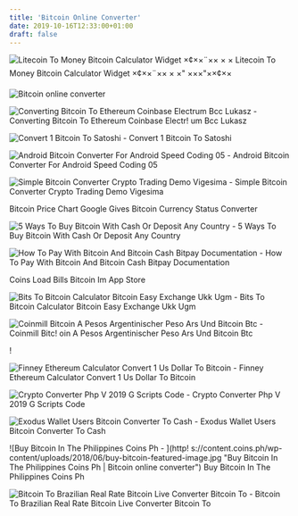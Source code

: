 ```yaml
---
title: 'Bitcoin Online Converter'
date: 2019-10-16T12:33:00+01:00
draft: false
---
```


![Litecoin To Money Bitcoin Calculator Widget ×¢××¨×× × ×](https://colorlib.com/wp/wp-content/uploads/sites/2/ultimate-crypto-widgets-1.jpg "Litecoin To Money Bitcoin Calculator Widget ×¢××¨×× × ×") Litecoin To Money Bitcoin Calculator Widget ×¢××¨×× × ×" ×××"××¢××

![Bitcoin online converter](https://lh3.googleusercontent.com/a84t79gEdsGO1x1bEFeQ0u0P9VUwQQrymBClmLHVXHldGYe9sC6JbtHja7Kgi84uel0=w412-h220-rw "Bitcoin online converter") 

![Converting Bitcoin To Ethereum Coinbase Electrum Bcc Lukasz - ](https://steemitimages.com/640x0/http://i.imgur.com/YvyhOV3.png "Converting Bitcoin To Ethereum Coinbase Electrum Bcc Lukasz | Bitcoin online converter") Converting Bitcoin To Ethereum Coinbase Electr! um Bcc Lukasz

![Convert 1 Bitcoin To Satoshi - ](https://coinscage.com/wp-content/uploads/2017/07/bitcoin-to-satoshi-converter-1.png "Convert 1 Bitcoin To Satoshi | Bitcoin online converter") Convert 1 Bitcoin To Satoshi

![Android Bitcoin Converter For Android Speed Coding 05 - ](https://i.ytimg.com/vi/F7CnOXmjP6U/maxresdefault.jpg "Android Bitcoin Converter For Android Speed Coding 05 | Bitcoin online converter") Android Bitcoin Converter For Android Speed Coding 05

![Simple Bitcoin Converter Crypto Trading Demo Vigesima - ](https://blokt.com/wp-content/uploads/2019/02/demo-trading.png "Simple Bitcoin Converter Crypto Trading Demo Vigesima | Bitcoin online converter") Simple Bitcoin Converter Crypto Trading Demo Vigesima

 Bitcoin Price Chart Google Gives Bitcoin Currency Status Converter

![5 Ways To Buy Bitcoin With Cash Or Deposit Any Country - ](https://www.buybitcoinworldwide.com/img/instantly/3.png "5 Ways To Buy Bitcoin With Cash Or Deposit Any Country | Bitcoin online converter") 5 Ways To Buy Bitcoin With Cash Or Deposit Any Country

![How To Pay With Bitcoin And Bitcoin Cash Bitpay Documentation - ](https://bitpay.com/images/payment-diagram.98799022.png "How To Pay With Bitcoin And Bitcoin Cash Bitpay Documentation | Bitcoin online converter") How To Pay With Bitcoin And Bitcoin Cash Bitpay Documentation

Coins Load Bills Bitcoin Im App Store

![Bits To Bitcoin Calculator Bitcoin Easy Exchange Ukk Ugm - ](https://mhthemes.com/wp-content/uploads/2017/03/Bitcoin_Calculator.jpg "Bits To Bitcoin Calculator Bitcoin Easy Exchange Ukk Ugm | Bitcoin online converter") Bits To Bitcoin Calculator Bitcoin Easy Exchange Ukk Ugm

![Coinmill Bitcoin A Pesos Argentinischer Peso Ars Und Bitcoin Btc - ](http://airwalker-ev.de/img/ad9d972ed925a41215bdeb2ad4476356.jpg "Coinmill Bitcoin A Pesos Argentinischer Peso Ars Und Bitcoin Btc | Bitcoin online converter") Coinmill Bitc! oin A Pesos Argentinischer Peso Ars Und Bitcoin Btc

!

![Finney Ethereum Calculator Convert 1 Us Dollar To Bitcoin - ](https://bitconseil.fr/wp-content/uploads/2017/01/fees-1000x693.jpg "Finney Ethereum Calculator Convert 1 Us Dollar To Bitcoin | Bitcoin online converter") Finney Ethereum Calculator Convert 1 Us Dollar To Bitcoin

![Crypto Converter Php V 2019 G Scripts Code - ](https://i.pinimg.com/originals/4c/3e/7f/4c3e7fe82d630f0ea8d0fa4ff73047be.jpg "Crypto Converter Php V 2019 G Scripts Code | Bitcoin online converter") Crypto Converter Php V 2019 G Scripts Code

![Exodus Wallet Users Bitcoin Converter To Cash - ](https://www.exodus.io/download/images/exchange.png "Exodus Wallet Users Bitcoin Converter To Cash | Bitcoin online converter") Exodus Wallet Users Bitcoin Converter To Cash

![Buy Bitcoin In The Philippines Coins Ph - ](http!   s://content.coins.ph/wp-content/uploads/2018/06/buy-bitcoin-featured-image.jpg "Buy Bitcoin In The Philippines Coins Ph | Bitcoin online converter") Buy Bitcoin In The Philippines Coins Ph

![Bitcoin To Brazilian Real Rate Bitcoin Live Converter Bitcoin To - ](https://www.chartoasis.com/charts/btc-usd-chart-mobile.png "Bitcoin To Brazilian Real Rate Bitcoin Live Converter Bitcoin To | Bitcoin online converter") Bitcoin To Brazilian Real Rate Bitcoin Live Converter Bitcoin To